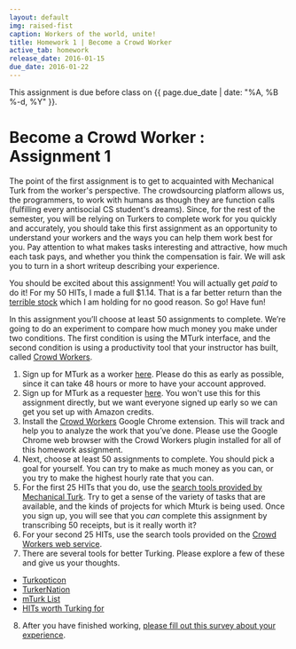 ```yaml
---
layout: default
img: raised-fist
caption: Workers of the world, unite!
title: Homework 1 | Become a Crowd Worker
active_tab: homework
release_date: 2016-01-15
due_date: 2016-01-22
---
```



<div class="alert alert-info">
This assignment is due before class on {{ page.due_date | date: "%A, %B %-d, %Y" }}.
</div>


Become a Crowd Worker <span class="text-muted">: Assignment 1</span> 
=============================================================

The point of the first assignment is to get to acquainted with Mechanical Turk from the worker's perspective. The crowdsourcing platform allows us, the programmers, to work with humans as though they are function calls (fulfilling every antisocial CS student's dreams). Since, for the rest of the semester, you will be relying on Turkers to complete work for you quickly and accurately, you should take this first assignment as an opportunity to understand your workers and the ways you can help them work best for you. Pay attention to what makes tasks interesting and attractive, how much each task pays, and whether you think the compensation is fair. We will ask you to turn in a short writeup describing your experience.

You should be excited about this assignment! You will actually get *paid* to do it! For my 50 HITs, I made a full $1.14. That is a far better return than the [terrible stock](https://www.google.com/finance?q=vaso&ei=oBMMUqixB47q0QH-owE) which I am holding for no good reason. So go! Have fun!

In this assignment you’ll choose at least 50 assignments to complete.  We’re going to do an experiment to compare how much money you make under two conditions.  The first condition is using the MTurk interface, and the second condition is using a productivity tool that your instructor has built, called [Crowd Workers](http://crowd-workers.com/landing). 

 

1. Sign up for MTurk as a worker [here](https://www.mturk.com/mturk/welcome).  Please do this as early as possible, since it can take 48 hours or more to have your account approved.
2. Sign up for MTurk as a requester [here](https://www.mturk.com/mturk/welcome). You won't use this for this assignment directly, but we want everyone signed up early so we can get you set up with Amazon credits.
3. Install the [Crowd Workers](http://crowd-workers.com/landing) Google Chrome extension. This will track and help you to analyze the work that you’ve done. Please use the Google Chrome web browser with the Crowd Workers plugin installed for all of this homework assignment.
4. Next, choose at least 50 assignments to complete.  You should pick a goal for yourself.  You can try to make as much money as you can, or you try to make the highest hourly rate that you can.
5. For the first 25 HITs that you do, use the [search tools provided by Mechanical Turk](https://www.mturk.com/mturk/findhits?match=false).
 Try to get a sense of the variety of tasks that are available, and the kinds of projects for which Mturk is being used. Once you sign up, you will see that you *can* complete this assignment by transcribing 50 receipts, but is it really worth it? 
6. For your second 25 HITs, use the search tools provided on the [Crowd Workers web service](http://crowd-workers.com/discover). 
7. There are several tools for better Turking. Please explore a few of these and give us your thoughts.
* [Turkopticon](http://turkopticon.differenceengines.com/) 
* [TurkerNation](http://turkernation.com/)
* [mTurk List](http://mturklist.com) 
* [HITs worth Turking for](http://www.reddit.com/r/HITsWorthTurkingFor/new/?sort=new) 
8. After you have finished working, [please fill out this survey about your experience](https://docs.google.com/forms/d/1gaqrPa-GsPhLNm06RCog7WbzMyZK3qo1l82fAg8W4pA/viewform?usp=send_form).






